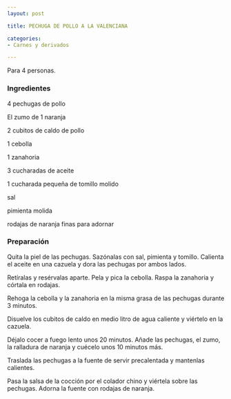 ```yaml
---
layout: post

title: PECHUGA DE POLLO A LA VALENCIANA

categories:
- Carnes y derivados

---
```

Para 4 personas.

<h3>Ingredientes</h3>

4 pechugas de pollo

El zumo de 1 naranja

2 cubitos de caldo de pollo

1 cebolla

1 zanahoria

3 cucharadas de aceite

1 cucharada pequeña de tomillo molido

sal

pimienta molida

rodajas de naranja finas para adornar

<h3>Preparación</h3>

Quita la piel de las pechugas. Sazónalas con sal, pimienta y tomillo. Calienta el aceite en una cazuela y dora las pechugas por ambos lados.

Retíralas y resérvalas aparte. Pela y pica la cebolla. Raspa la zanahoria y córtala en rodajas.

Rehoga la cebolla y la zanahoria en la misma grasa de las pechugas durante 3 minutos.

Disuelve los cubitos de caldo en medio litro de agua caliente y viértelo en la cazuela.

Déjalo cocer a fuego lento unos 20 minutos. Añade las pechugas, el zumo, la ralladura de naranja y cuécelo unos 10 minutos más.

Traslada las pechugas a la fuente de servir precalentada y mantenlas calientes.

Pasa la salsa de la cocción por el colador chino y viértela sobre las pechugas. Adorna la fuente con rodajas de naranja.